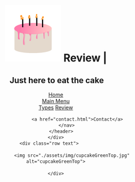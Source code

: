 <!DOCTYPE html>
<html lang="en">
<head>
    <meta charset="UTF-8">
    <meta name="viewport" content="width=device-width, initial-scale=1.0">
    <meta http-equiv="X-UA-Compatible" content="ie=edge">
    <link rel="stylesheet" type="text/css" href="assets/css/review.css" />
    <title>Cake</title>
</head>
<body>
    <div class="topNav">
        <header>
            <h1 class="navHeader"><img src="./assets/img/icon2.png" alt="cakeIcon"> Review |</h1><h2>&nbsp;Just here to eat the cake</h2>
            <nav>
                    <a href="index.html" class="active">Home</a>
                    <div class="mainNav" >
                        <a href="#">Main Menu</a>
                        <div class="sub">
                            <a href="types.html">Types</a>
                            <a href="review.html">Review</a>
                        </div>
                    </div>
                    
                    
                   
                    <a href="contact.html">Contact</a>
            </nav>
        </header>
    </div>
    <div class="row text">     
        
                <img src="./assets/img/cupcakeGreenTop.jpg" alt="cupcakeGreenTop">
            
    </div>
</body>
</html>
